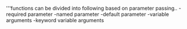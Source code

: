 '''functions can be divided into following based on parameter passing..
-required parameter
-named parameter
-default parameter
-variable arguments
-keyword variable arguments